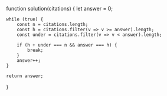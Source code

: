 function solution(citations) {
    let answer = 0;
    
    while (true) {
        const n = citations.length;
        const h = citations.filter(v => v >= answer).length;
        const under = citations.filter(v => v < answer).length;
        
        if (h + under === n && answer === h) {
            break;
        } 
        answer++;
    }
    
    return answer;
}